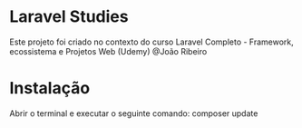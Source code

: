 # Laravel Studies
Este projeto foi criado no contexto do curso
Laravel Completo - Framework, ecossistema e Projetos Web (Udemy)
@João Ribeiro

# Instalação
Abrir o terminal e executar o seguinte comando:
composer update